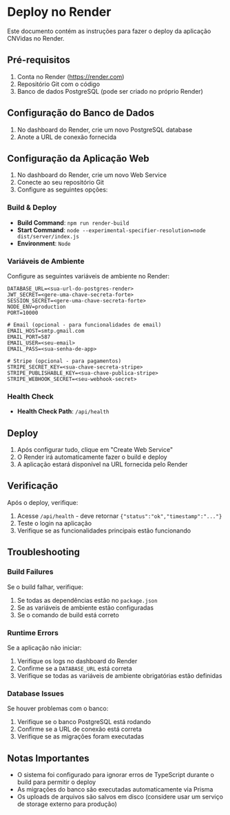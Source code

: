 # Deploy no Render

Este documento contém as instruções para fazer o deploy da aplicação CNVidas no Render.

## Pré-requisitos

1. Conta no Render (https://render.com)
2. Repositório Git com o código
3. Banco de dados PostgreSQL (pode ser criado no próprio Render)

## Configuração do Banco de Dados

1. No dashboard do Render, crie um novo PostgreSQL database
2. Anote a URL de conexão fornecida

## Configuração da Aplicação Web

1. No dashboard do Render, crie um novo Web Service
2. Conecte ao seu repositório Git
3. Configure as seguintes opções:

### Build & Deploy

- **Build Command**: `npm run render-build`
- **Start Command**: `node --experimental-specifier-resolution=node dist/server/index.js`
- **Environment**: `Node`

### Variáveis de Ambiente

Configure as seguintes variáveis de ambiente no Render:

```
DATABASE_URL=<sua-url-do-postgres-render>
JWT_SECRET=<gere-uma-chave-secreta-forte>
SESSION_SECRET=<gere-uma-chave-secreta-forte>
NODE_ENV=production
PORT=10000

# Email (opcional - para funcionalidades de email)
EMAIL_HOST=smtp.gmail.com
EMAIL_PORT=587
EMAIL_USER=<seu-email>
EMAIL_PASS=<sua-senha-de-app>

# Stripe (opcional - para pagamentos)
STRIPE_SECRET_KEY=<sua-chave-secreta-stripe>
STRIPE_PUBLISHABLE_KEY=<sua-chave-publica-stripe>
STRIPE_WEBHOOK_SECRET=<seu-webhook-secret>
```

### Health Check

- **Health Check Path**: `/api/health`

## Deploy

1. Após configurar tudo, clique em "Create Web Service"
2. O Render irá automaticamente fazer o build e deploy
3. A aplicação estará disponível na URL fornecida pelo Render

## Verificação

Após o deploy, verifique:

1. Acesse `/api/health` - deve retornar `{"status":"ok","timestamp":"..."}`
2. Teste o login na aplicação
3. Verifique se as funcionalidades principais estão funcionando

## Troubleshooting

### Build Failures

Se o build falhar, verifique:

1. Se todas as dependências estão no `package.json`
2. Se as variáveis de ambiente estão configuradas
3. Se o comando de build está correto

### Runtime Errors

Se a aplicação não iniciar:

1. Verifique os logs no dashboard do Render
2. Confirme se a `DATABASE_URL` está correta
3. Verifique se todas as variáveis de ambiente obrigatórias estão definidas

### Database Issues

Se houver problemas com o banco:

1. Verifique se o banco PostgreSQL está rodando
2. Confirme se a URL de conexão está correta
3. Verifique se as migrações foram executadas

## Notas Importantes

- O sistema foi configurado para ignorar erros de TypeScript durante o build para permitir o deploy
- As migrações do banco são executadas automaticamente via Prisma
- Os uploads de arquivos são salvos em disco (considere usar um serviço de storage externo para produção) 
